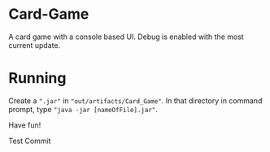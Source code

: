 # Card-Game

A card game with a console based UI. Debug is enabled with the most current update.

# Running

Create a `".jar"` in `"out/artifacts/Card_Game"`. In that directory in command prompt, type `"java -jar [nameOfFile].jar"`.

Have fun!

Test Commit
